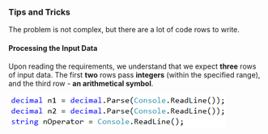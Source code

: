 ### Tips and Tricks

The problem is not complex, but there are a lot of code rows to write.

#### Processing the Input Data

Upon reading the requirements, we understand that we expect **three** rows of input data. The first **two** rows pass **integers** (within the specified range), and the third row - **an arithmetical symbol**. 

![](/assets/chapter-4-2-images/03.Operations-01.png)
